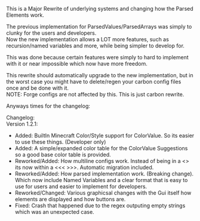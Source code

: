 This is a Major Rewrite of underlying systems and changing how the Parsed Elements work.   

The previous implementation for ParsedValues/ParsedArrays was simply to clunky for the users and developers.   
Now the new implementation allows a LOT more features, such as recursion/named variables and more, while being simpler to develop for.   

This was done because certain features were simply to hard to implement with it or near impossible which now have more freedom.    

This rewrite should automatically upgrade to the new implementation, but in the worst case you might have to delete/regen your carbon config files once and be done with it.    
NOTE: Forge configs are not affected by this. This is just carbon rewrite.    

Anyways times for the changelog:    

Changelog:    
Version 1.2.1:    
- Added: BuiltIn Minecraft Color/Style support for ColorValue. So its easier to use these things. (Developer only)
- Added: A simple/expanded color table for the ColorValue Suggestions so a good base color table is provided.
- Reworked/Added: How multiline configs work. Instead of being in a <> its now within a <<< >>>. Automatic migration included.
- Reworked/Added: How parsed implementation work. (Breaking change). Which now include Named Variables and a clear format that is easy to use for users and easier to implement for developers.
- Reworked/Changed: Various graphicsal changes with the Gui itself how elements are displayed and how buttons are.
- Fixed: Crash that happened due to the regex outputing empty strings which was an unexpected case.